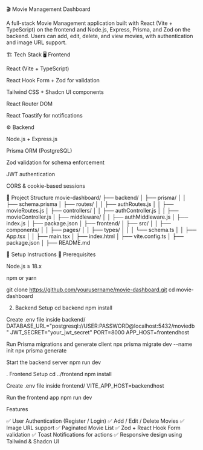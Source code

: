 🎬 Movie Management Dashboard

A full-stack Movie Management application built with React (Vite + TypeScript) on the frontend and Node.js, Express, Prisma, and Zod on the backend.
Users can add, edit, delete, and view movies, with authentication and image URL support.



🏗️ Tech Stack
🖥️ Frontend

React (Vite + TypeScript)

React Hook Form + Zod for validation

Tailwind CSS + Shadcn UI components

React Router DOM

React Toastify for notifications

⚙️ Backend

Node.js + Express.js

Prisma ORM (PostgreSQL)

Zod validation for schema enforcement

JWT authentication

CORS & cookie-based sessions

📁 Project Structure
movie-dashboard/
├── backend/
│   ├── prisma/
│   │   ├── schema.prisma
│   ├── routes/
│   │   ├── authRoutes.js
│   │   ├── movieRoutes.js
│   ├── controllers/
│   │   ├── authController.js
│   │   ├── movieController.js
│   ├── middleware/
│   │   ├── authMiddleware.js
│   ├── index.js
│   ├── package.json
│
├── frontend/
│   ├── src/
│   │   ├── components/
│   │   ├── pages/
│   │   ├── types/
│   │   │   └── schema.ts
│   │   ├── App.tsx
│   │   ├── main.tsx
│   ├── index.html
│   ├── vite.config.ts
│   ├── package.json
│
├── README.md

🚀 Setup Instructions
🔧 Prerequisites

Node.js ≥ 18.x



npm or yarn

git clone https://github.com/yourusername/movie-dashboard.git
cd movie-dashboard

2. Backend Setup
cd backend
npm install

Create .env file inside backend/
DATABASE_URL="postgresql://USER:PASSWORD@localhost:5432/moviedb"
JWT_SECRET="your_jwt_secret"
PORT=8000
APP_HOST=frontendhost

Run Prisma migrations and generate client
npx prisma migrate dev --name init
npx prisma generate

Start the backend server
npm run dev


. Frontend Setup
cd ../frontend
npm install

Create .env file inside frontend/
VITE_APP_HOST=backendhost


Run the frontend app
npm run dev

Features

✅ User Authentication (Register / Login)
✅ Add / Edit / Delete Movies
✅ Image URL support
✅ Paginated Movie List
✅ Zod + React Hook Form validation
✅ Toast Notifications for actions
✅ Responsive design using Tailwind & Shadcn UI